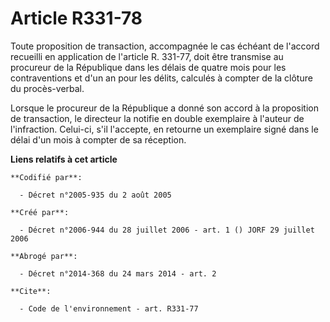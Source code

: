 # Article R331-78

Toute proposition de transaction, accompagnée le cas échéant de l'accord recueilli en application de l'article R. 331-77,
doit être transmise au procureur de la République dans les délais de quatre mois pour les contraventions et d'un an pour les
délits, calculés à compter de la clôture du procès-verbal. 

Lorsque le procureur de la République a donné son accord à la proposition de transaction, le directeur la notifie en double
exemplaire à l'auteur de l'infraction. Celui-ci, s'il l'accepte, en retourne un exemplaire signé dans le délai d'un mois à
compter de sa réception.

**Liens relatifs à cet article**

	**Codifié par**:

	  - Décret n°2005-935 du 2 août 2005

	**Créé par**:

	  - Décret n°2006-944 du 28 juillet 2006 - art. 1 () JORF 29 juillet 2006

	**Abrogé par**:

	  - Décret n°2014-368 du 24 mars 2014 - art. 2

	**Cite**:

	  - Code de l'environnement - art. R331-77
